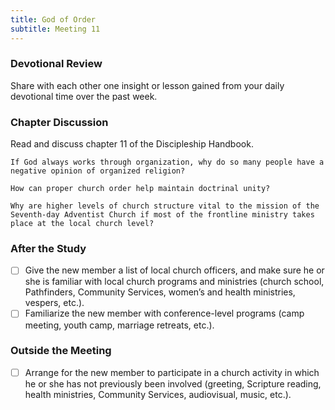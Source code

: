 ```yaml
---
title: God of Order
subtitle: Meeting 11
---
```


### Devotional Review

Share with each other one insight or lesson gained from your daily devotional time over the past week.

### Chapter Discussion

Read and discuss chapter 11 of the Discipleship Handbook.

`If God always works through organization, why do so many people have a negative opinion of organized religion?`

`How can proper church order help maintain doctrinal unity?`

`Why are higher levels of church structure vital to the mission of the Seventh-day Adventist Church if most of the frontline ministry takes place at the local church level?`

### After the Study

- [ ] Give the new member a list of local church officers, and make sure he or she is familiar with local church programs and ministries (church school, Pathfinders, Community Services, women’s and health ministries, vespers, etc.).
- [ ] Familiarize the new member with conference-level programs (camp meeting, youth camp, marriage retreats, etc.).

### Outside the Meeting

- [ ] Arrange for the new member to participate in a church activity in which he or she has not previously been involved (greeting, Scripture reading, health ministries, Community Services, audiovisual, music, etc.).